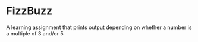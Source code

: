 # FizzBuzz
A learning assignment that prints output depending on whether a number is a multiple of 3 and/or 5
